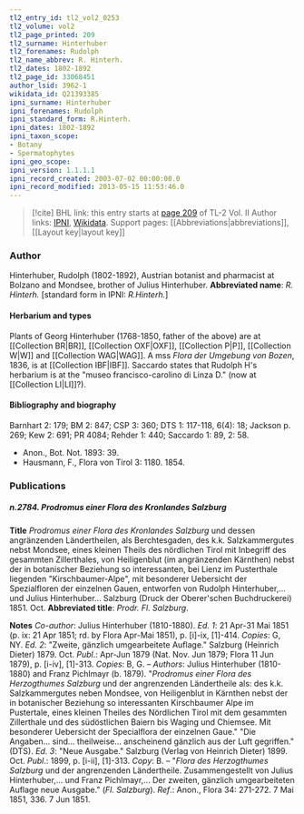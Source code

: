 ```yaml
---
tl2_entry_id: tl2_vol2_0253
tl2_volume: vol2
tl2_page_printed: 209
tl2_surname: Hinterhuber
tl2_forenames: Rudolph
tl2_name_abbrev: R. Hinterh.
tl2_dates: 1802-1892
tl2_page_id: 33068451
author_lsid: 3962-1
wikidata_id: Q21393385
ipni_surname: Hinterhuber
ipni_forenames: Rudolph
ipni_standard_form: R.Hinterh.
ipni_dates: 1802-1892
ipni_taxon_scope: 
- Botany
- Spermatophytes
ipni_geo_scope: 
ipni_version: 1.1.1.1
ipni_record_created: 2003-07-02 00:00:00.0
ipni_record_modified: 2013-05-15 11:53:46.0
---
```


> [!cite] BHL link: this entry starts at [page 209](https://www.biodiversitylibrary.org/page/33068451) of TL-2 Vol. II
> Author links: [IPNI](https://www.ipni.org/a/3962-1), [Wikidata](https://www.wikidata.org/wiki/Q21393385). Support pages: [[Abbreviations|abbreviations]], [[Layout key|layout key]]

### Author

Hinterhuber, Rudolph (1802-1892), Austrian botanist and pharmacist at Bolzano and Mondsee, brother of Julius Hinterhuber. 
**Abbreviated name**: *R. Hinterh.* \[standard form in IPNI: *R.Hinterh.*\]

#### Herbarium and types

Plants of Georg Hinterhuber (1768-1850, father of the above) are at [[Collection BR|BR]], [[Collection OXF|OXF]], [[Collection P|P]], [[Collection W|W]] and [[Collection WAG|WAG]]. A mss *Flora der Umgebung von Bozen*, 1836, is at [[Collection IBF|IBF]]. Saccardo states that Rudolph H's herbarium is at the "museo francisco-carolino di Linza D." (now at [[Collection LI|LI]]?).

#### Bibliography and biography

Barnhart 2: 179; BM 2: 847; CSP 3: 360; DTS 1: 117-118, 6(4): 18; Jackson p. 269; Kew 2: 691; PR 4084; Rehder 1: 440; Saccardo 1: 89, 2: 58.
- Anon., Bot. Not. 1893: 39.
- Hausmann, F., Flora von Tirol 3: 1180. 1854.

### Publications

##### n.2784. Prodromus einer Flora des Kronlandes Salzburg

**Title**
*Prodromus einer Flora des Kronlandes Salzburg* und dessen angränzenden Ländertheilen, als Berchtesgaden, des k.k. Salzkammergutes nebst Mondsee, eines kleinen Theils des nördlichen Tirol mit Inbegriff des gesammten Zillerthales, von Heiligenblut (im angränzenden Kärnthen) nebst der in botanischer Beziehung so interessanten, bei Lienz im Pusterthale liegenden "Kirschbaumer-Alpe", mit besonderer Uebersicht der Spezialfloren der einzelnen Gauen, entworfen von Rudolph Hinterhuber,... und Julius Hinterhuber... Salzburg (Druck der Oberer'schen Buchdruckerei) 1851. Oct.
**Abbreviated title**: *Prodr. Fl. Salzburg*.

**Notes**
*Co-author*: Julius Hinterhuber (1810-1880).
*Ed. 1*: 21 Apr-31 Mai 1851 (p. ix: 21 Apr 1851; rd. by Flora Apr-Mai 1851), p. \[i\]-ix, \[1\]-414.
*Copies*: G, NY.
*Ed. 2*: "Zweite, gänzlich umgearbeitete Auflage." Salzburg (Heinrich Dieter) 1879. Oct.
*Publ*.: Apr-Jun 1879 (Nat. Nov. Jun 1879; Flora 11 Jun 1879), p. \[i-iv\], \[1\]-313. *Copies*: B, G. – *Authors*: Julius Hinterhuber (1810-1880) and Franz Pichlmayr (b. 1879). "*Prodromus einer Flora des Herzogthumes Salzburg* und der angrenzenden Ländertheile als: des k.k. Salzkammergutes neben Mondsee, von Heiligenblut in Kärnthen nebst der in botanischer Beziehung so interessanten Kirschbaumer Alpe im Pustertale, eines kleinen Theiles des Nördlichen Tirol mit dem gesammten Zillerthale und des südöstlichen Baiern bis Waging und Chiemsee. Mit besonderer Uebersicht der Specialflora der einzelnen Gaue." "Die Angaben... sind... theilweise... anscheinend gänzlich aus der Luft gegriffen." (DTS).
*Ed. 3*: "Neue Ausgabe." Salzburg (Verlag von Heinrich Dieter) 1899. Oct. *Publ*.: 1899, p. \[i-ii\], \[1\]-313. *Copy*: B. – "*Flora des Herzogthumes Salzburg* und der angrenzenden Ländertheile. Zusammengestellt von Julius Hinterhuber,... und Franz Pichlmayr,... Der zweiten, gänzlich umgearbeiteten Auflage neue Ausgabe." (*Fl. Salzburg*).
*Ref*.: Anon., Flora 34: 271-272. 7 Mai 1851, 336. 7 Jun 1851.

